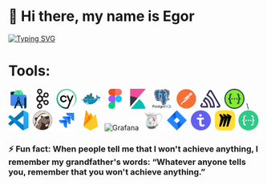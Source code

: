 # 👋 Hi there, my name is Egor
[![Typing SVG](https://readme-typing-svg.demolab.com?font=Fira+Code&pause=1000&color=EE8838&width=435&lines=I+Love+testing+🪲)](https://git.io/typing-svg)

# Tools: 

<div>
<img src="https://github.com/devicons/devicon/blob/master/icons/androidstudio/androidstudio-original.svg" title="androidstudio" alt="androidstudio" width="40" height="40"/>&nbsp;
<img src="https://raw.githubusercontent.com/devicons/devicon/54cfe13ac10eaa1ef817a343ab0a9437eb3c2e08/icons/apachekafka/apachekafka-original.svg" title="apachekafka" alt="apachekafka" width="40" height="40"/>&nbsp;
<img src="https://raw.githubusercontent.com/devicons/devicon/54cfe13ac10eaa1ef817a343ab0a9437eb3c2e08/icons/cypressio/cypressio-original.svg" title="cypressio" alt="acypressio" width="40" height="40"/>&nbsp;
<img src="https://raw.githubusercontent.com/devicons/devicon/54cfe13ac10eaa1ef817a343ab0a9437eb3c2e08/icons/docker/docker-original.svg" title="docker" alt="docker" width="40" height="40"/>&nbsp;
<img src="https://raw.githubusercontent.com/devicons/devicon/54cfe13ac10eaa1ef817a343ab0a9437eb3c2e08/icons/figma/figma-original.svg" title="figma" alt="figma" width="40" height="40"/>&nbsp;
<img src="https://raw.githubusercontent.com/devicons/devicon/54cfe13ac10eaa1ef817a343ab0a9437eb3c2e08/icons/kibana/kibana-original.svg" title="kibana" alt="kibana" width="40" height="40"/>&nbsp;
<img src="https://raw.githubusercontent.com/devicons/devicon/54cfe13ac10eaa1ef817a343ab0a9437eb3c2e08/icons/postgresql/postgresql-original-wordmark.svg" title="postgresql" alt="postgresql" width="40" height="40"/>&nbsp;
<img src="https://raw.githubusercontent.com/devicons/devicon/54cfe13ac10eaa1ef817a343ab0a9437eb3c2e08/icons/postman/postman-original.svg" title="postman" alt="postman" width="40" height="40"/>&nbsp;
<img src="https://raw.githubusercontent.com/devicons/devicon/54cfe13ac10eaa1ef817a343ab0a9437eb3c2e08/icons/sentry/sentry-original.svg" title="sentry" alt="sentry" width="40" height="40"/>&nbsp;
<img src="https://raw.githubusercontent.com/devicons/devicon/54cfe13ac10eaa1ef817a343ab0a9437eb3c2e08/icons/swagger/swagger-original.svg" title="swagger" alt="aswagger" width="40" height="40"/>&nbsp;\
<img src="https://raw.githubusercontent.com/devicons/devicon/54cfe13ac10eaa1ef817a343ab0a9437eb3c2e08/icons/vscode/vscode-original.svg" title="vscode" alt="vscode" width="40" height="40"/>&nbsp;
<img src="https://raw.githubusercontent.com/devicons/devicon/54cfe13ac10eaa1ef817a343ab0a9437eb3c2e08/icons/dbeaver/dbeaver-original.svg" title="dbeaver" alt="dbeaver" width="40" height="40"/>&nbsp;
<img src="https://raw.githubusercontent.com/devicons/devicon/54cfe13ac10eaa1ef817a343ab0a9437eb3c2e08/icons/jira/jira-original.svg" title="jira" alt="jira" width="40" height="40"/>&nbsp;
<img src="https://raw.githubusercontent.com/devicons/devicon/54cfe13ac10eaa1ef817a343ab0a9437eb3c2e08/icons/firebase/firebase-original.svg" title="firebase" alt="firebase" width="40" height="40"/>&nbsp;
<img src="https://img.icons8.com/?size=80&id=6WbypxLnLs37&format=png" title="Grafana" alt="Grafana" width="40" height="40"/>&nbsp;
<img src="https://github.com/EgorVodnevQA/EgorVodnevQA/blob/main/icons/Charles.png?raw=true" title="Charles" alt="Charles" width="40" height="40"/>&nbsp;
<img src="https://github.com/EgorVodnevQA/EgorVodnevQA/blob/main/icons/Jira.png?raw=true" title="Jira" alt="Jira" width="40" height="40"/>&nbsp;
<img src="https://github.com/EgorVodnevQA/EgorVodnevQA/blob/main/icons/TestIT.png?raw=true" title="TestIT" alt="TestIT" width="40" height="40"/>&nbsp;
<img src="https://raw.githubusercontent.com/EgorVodnevQA/EgorVodnevQA/7b925bd786ed634bcb8bf1a8d350888fc10b1849/icons/miro-icon-logo.svg" title="miro" alt="miro" width="40" height="40"/>&nbsp;
<img src="https://github.com/EgorVodnevQA/EgorVodnevQA/blob/main/icons/swagger.png?raw=true" title="swagger" alt="swagger" width="40" height="40"/>&nbsp;





  
###  ⚡ Fun fact: When people tell me that I won't achieve anything, I remember my grandfather's words: “Whatever anyone tells you, remember that you won't achieve anything.” 





